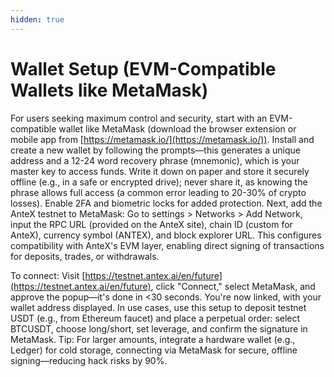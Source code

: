 ```yaml
---
hidden: true
---
```


# Wallet Setup (EVM-Compatible Wallets like MetaMask)

For users seeking maximum control and security, start with an EVM-compatible wallet like MetaMask (download the browser extension or mobile app from [https://metamask.io/](https://metamask.io/)). Install and create a new wallet by following the prompts—this generates a unique address and a 12-24 word recovery phrase (mnemonic), which is your master key to access funds. Write it down on paper and store it securely offline (e.g., in a safe or encrypted drive); never share it, as knowing the phrase allows full access (a common error leading to 20-30% of crypto losses). Enable 2FA and biometric locks for added protection. Next, add the AnteX testnet to MetaMask: Go to settings > Networks > Add Network, input the RPC URL (provided on the AnteX site), chain ID (custom for AnteX), currency symbol (ANTEX), and block explorer URL. This configures compatibility with AnteX's EVM layer, enabling direct signing of transactions for deposits, trades, or withdrawals.

To connect: Visit [https://testnet.antex.ai/en/future](https://testnet.antex.ai/en/future), click "Connect," select MetaMask, and approve the popup—it's done in <30 seconds. You're now linked, with your wallet address displayed. In use cases, use this setup to deposit testnet USDT (e.g., from Ethereum faucet) and place a perpetual order: select BTCUSDT, choose long/short, set leverage, and confirm the signature in MetaMask. Tip: For larger amounts, integrate a hardware wallet (e.g., Ledger) for cold storage, connecting via MetaMask for secure, offline signing—reducing hack risks by 90%.
